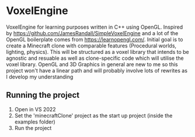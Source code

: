 # VoxelEngine
VoxelEngine for learning purposes written in C++ using OpenGL. Inspired by https://github.com/JamesRandall/SimpleVoxelEngine and a lot of the OpenGL boilerplate comes from https://learnopengl.com/. Initial goal is to create a Minecraft clone with comparable features (Procedural worlds, lighting, physics). This will be structured as a voxel library that intends to be agnostic and resuable as well as clone-specific code which will utilise the voxel library. OpenGL and 3D Graphics in general are new to me so this project won't have a linear path and will probably involve lots of rewrites as I develop my understanding

## Running the project
1. Open in VS 2022
2. Set the 'minecraftClone' project as the start up project (inside the examples folder)
3. Run the project